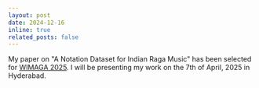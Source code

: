 ```yaml
---
layout: post
date: 2024-12-16
inline: true
related_posts: false
---
```


My paper on "A Notation Dataset for Indian Raga Music" has been selected for [WIMAGA 2025](https://wimaga.github.io/program/). I will be presenting my work on the 7th of April, 2025 in Hyderabad. 